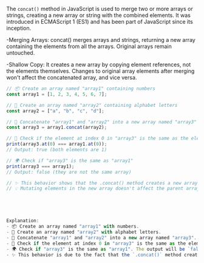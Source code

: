 The `concat()` method in JavaScript is used to merge two or more arrays or strings, creating a new array or string with the combined elements. It was introduced in ECMAScript 1 (ES1) and has been part of JavaScript since its inception.

-Merging Arrays: concat() merges arrays and strings, returning a new array containing the elements from all the arrays. Original arrays remain untouched.

-Shallow Copy: It creates a new array by copying element references, not the elements themselves. Changes to original array elements after merging won't affect the concatenated array, and vice versa.


```javascript
// 📦 Create an array named "array1" containing numbers
const array1 = [1, 2, 3, 4, 5, 6, 7];

// 🎨 Create an array named "array2" containing alphabet letters
const array2 = ["a", "b", "c", "d"];

// 🧩 Concatenate "array1" and "array2" into a new array named "array3"
const array3 = array1.concat(array2);

// 🎯 Check if the element at index 0 in "array3" is the same as the element at index 0 in "array1"
print(array3.at(0) === array1.at(0));
// Output: true (both elements are 1)

// 🌍 Check if "array3" is the same as "array1"
print(array3 === array1);
// Output: false (they are not the same array)

// ✨ This behavior shows that the .concat() method creates a new array with references to the original elements.
// 💡 Mutating elements in the new array doesn't affect the parent arrays or vice-versa 





Explanation:
- 📦 Create an array named "array1" with numbers.
- 🎨 Create an array named "array2" with alphabet letters.
- 🧩 Concatenate "array1" and "array2" into a new array named "array3".
- 🎯 Check if the element at index 0 in "array3" is the same as the element at index 0 in "array1". The output will be `true` since both elements are 1.
- 🌍 Check if "array3" is the same as "array1". The output will be `false` since they are not the same array.
- ✨ This behavior is due to the fact that the `.concat()` method creates a new array with references to the original elements. Mutating elements in the new array doesn't affect the parent arrays.



